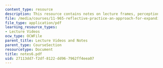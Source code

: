 ```yaml
---
content_type: resource
description: This resource contains notes on lecture frames, perceptions, and interpretations.
file: /media/courses/11-965-reflective-practice-an-approach-for-expanding-your-learning-frontiers-january-iap-2007/27113dd7f2df8122dd967962ff4eea07_notes6.pdf
file_type: application/pdf
learning_resource_types:
- Lecture Videos
ocw_type: OCWFile
parent_title: Lecture Videos and Notes
parent_type: CourseSection
resourcetype: Document
title: notes6.pdf
uid: 27113dd7-f2df-8122-dd96-7962ff4eea07
---
```

